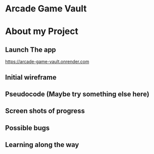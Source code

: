 # Arcade Game Vault

# About my Project

## Launch The app

https://arcade-game-vault.onrender.com

## Initial wireframe

## Pseudocode (Maybe try something else here)

## Screen shots of progress

## Possible bugs

## Learning along the way
